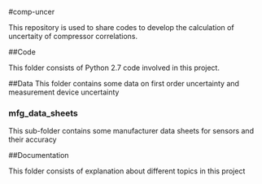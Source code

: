 #comp-uncer

This repository is used to share codes to develop the calculation of uncertaity of compressor correlations.

##Code

This folder consists of Python 2.7 code involved in this project.

##Data
This folder contains some data on first order uncertainty and measurement device uncertainty

### mfg\_data\_sheets
This sub-folder contains some manufacturer data sheets for sensors and their accuracy

##Documentation

This folder consists of explanation about different topics in this project

